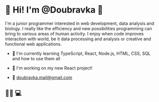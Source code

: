 # 🌸 Hi! I'm @Doubravka 🌸 

I'm a junior programmer interested in web development, data analysis and biology. 
I really like the efficiency and new possibilities programming can bring to various areas of human activity. 
I enjoy when code improves interaction with world, be it data processing and analysis or creative and functional web applications.

    
- 🐛 I'm currently learning TypeScript, React, Node.js, HTML, CSS, SQL and how to use them all
- 🐝 I'm working on my new React project!

- 🦗 doubravka.mail@gmail.com


## 👩‍🌾 💻
